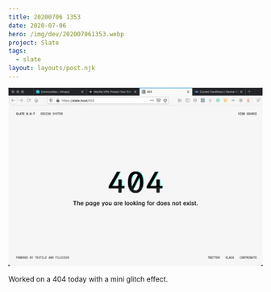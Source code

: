 ```yaml
---
title: 20200706 1353
date: 2020-07-06
hero: /img/dev/202007061353.webp
project: Slate
tags:
  - slate
layout: layouts/post.njk
---
```


![WIP Screenshot from 202009141802](/img/dev/202007061353.webp)

Worked on a 404 today with a mini glitch effect.
